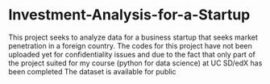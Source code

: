 # Investment-Analysis-for-a-Startup
This project seeks to analyze data for a business startup that seeks market penetration in a foreign country.
The codes for this project have not been uploaded yet for confidentiality issues and due to the fact that only part of the project suited for my course (python for data science) at UC SD/edX has been completed
The dataset is available for public

